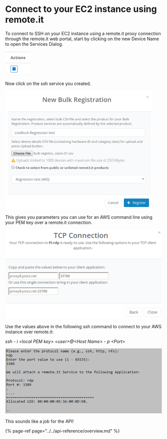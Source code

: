 # Connect to your EC2 instance using remote.it

To connect to SSH on your EC2 instance using a remote.it proxy connection through the remote.it web portal, start by clicking on the new Device Name to open the Services Dialog.

![](../../.gitbook/assets/image%20%2819%29.png)

Now click on the ssh service you created.

![](../../.gitbook/assets/image%20%28292%29.png)

This gives you parameters you can use for an AWS command line using your PEM key over a remote.it connection.

![](../../.gitbook/assets/image%20%28207%29.png)

Use the values above in the following ssh command to connect to your AWS instance over remote.it:

_ssh - i &lt;local PEM key&gt; &lt;user&gt;@&lt;Host Name&gt; - p &lt;Port&gt;_

![](../../.gitbook/assets/image%20%28409%29.png)

This sounds like a job for the API!

{% page-ref page="../../api-reference/overview.md" %}

